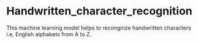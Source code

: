 # Handwritten_character_recognition
This machine learning model helps to recongnize handwritten characters i.e, English alphabets from A to Z.
